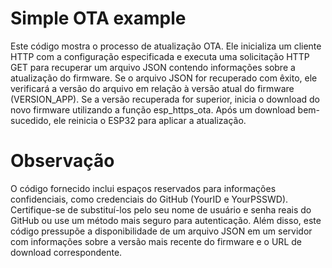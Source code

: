 # Simple OTA example

Este código mostra o processo de atualização OTA. Ele inicializa um cliente HTTP com a configuração especificada e executa uma solicitação HTTP GET para recuperar um arquivo JSON contendo informações sobre a atualização do firmware. Se o arquivo JSON for recuperado com êxito, ele verificará a versão do arquivo em relação à versão atual do firmware (VERSION_APP). Se a versão recuperada for superior, inicia o download do novo firmware utilizando a função esp_https_ota. Após um download bem-sucedido, ele reinicia o ESP32 para aplicar a atualização.

# Observação

O código fornecido inclui espaços reservados para informações confidenciais, como credenciais do GitHub (YourID e YourPSSWD). Certifique-se de substituí-los pelo seu nome de usuário e senha reais do GitHub ou use um método mais seguro para autenticação. Além disso, este código pressupõe a disponibilidade de um arquivo JSON em um servidor com informações sobre a versão mais recente do firmware e o URL de download correspondente.
